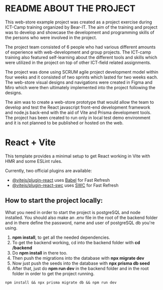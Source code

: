 # README ABOUT THE PROJECT

This web-store example project was created as a project exercise during ICT-Camp training organized by Bear-IT. The aim of the training and project was to develop and showcase the development and programming skills of the persons who were involved in the project. 

The project team consisted of 6 people who had various different amounts of experience with web-development and group projects. The ICT-camp training also featured self-learning about the different tools and skills which were utilized in the project on top of other ICT-field related assignments.

The project was done using SCRUM agile project development model within four weeks and it consisted of two sprints which lasted for two weeks each. The web-store visual designs and navigations were created in Figma and Miro which were then ultimately implemented into the project following the designs.

The aim was to create a web-store prototype that would allow the team to develop and test the React javascript front-end development framework and node.js back-end with the aid of Vite and Prisma development tools. The project has been created to run only in local test demo environment and it is not planned to be published or hosted on the web.


# React + Vite

This template provides a minimal setup to get React working in Vite with HMR and some ESLint rules.

Currently, two official plugins are available:

- [@vitejs/plugin-react](https://github.com/vitejs/vite-plugin-react/blob/main/packages/plugin-react/README.md) uses [Babel](https://babeljs.io/) for Fast Refresh
- [@vitejs/plugin-react-swc](https://github.com/vitejs/vite-plugin-react-swc) uses [SWC](https://swc.rs/) for Fast Refresh

## How to start the project locally:
What you need in order to start the project is postgreSQL and node installed. You should also make an .env file in the root of the backend folder and in there define the password, name and user of postgreSQL db you're using.

1.  **npm install**, to get all the needed dependencies.
2.  To get the backend working, cd into the backend folder with **cd /backend**
3.  Do **npm install** in there too.
4.  Then push the migrations into the database with **npx migrate dev**
5.  Now just push the seeds into the database with **npx prisma db seed**
6.  After that, just do **npm run dev** in the backend folder and in the root folder in order to get the project running.

```
npm install && npx prisma migrate db && npm run dev
```
